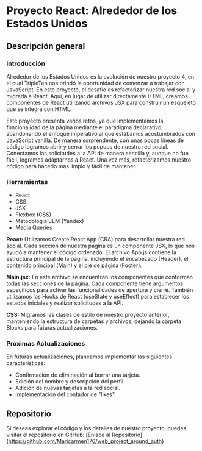 # Proyecto React: Alrededor de los Estados Unidos

## Descripción general

### Introducción

Alrededor de los Estados Unidos es la evolución de nuestro proyecto 4, en el cual TripleTen nos brindó la oportunidad de comenzar a trabajar con JavaScript. En este proyecto, el desafío es refactorizar nuestra red social y migrarla a React. Aquí, en lugar de utilizar directamente HTML, creamos componentes de React utilizando archivos JSX para construir un esqueleto que se integra con HTML.

Este proyecto presenta varios retos, ya que implementamos la funcionalidad de la página mediante el paradigma declarativo, abandonando el enfoque imperativo al que estábamos acostumbrados con JavaScript vanilla. De manera sorprendente, con unas pocas líneas de código logramos abrir y cerrar los popups de nuestra red social. Conectamos las solicitudes a la API de manera sencilla y, aunque no fue fácil, logramos adaptarnos a React. Una vez más, refactorizamos nuestro código para hacerlo más limpio y fácil de mantener.

### Herramientas

- React
- CSS
- JSX
- Flexbox (CSS)
- Metodología BEM (Yandex)
- Media Queries

**React:** Utilizamos Create React App (CRA) para desarrollar nuestra red social. Cada sección de nuestra página es un componente JSX, lo que nos ayudó a mantener el código ordenado. El archivo App.js contiene la estructura principal de la página, incluyendo el encabezado (Header), el contenido principal (Main) y el pie de página (Footer).

**Main.jsx:** En este archivo se encuentran los componentes que conforman todas las secciones de la página. Cada componente tiene argumentos específicos para activar las funcionalidades de apertura y cierre. También utilizamos los Hooks de React (useState y useEffect) para establecer los estados iniciales y realizar solicitudes a la API.

**CSS:** Migramos las clases de estilo de nuestro proyecto anterior, manteniendo la estructura de carpetas y archivos, dejando la carpeta Blocks para futuras actualizaciones.

### Próximas Actualizaciones

En futuras actualizaciones, planeamos implementar las siguientes características:

- Confirmación de eliminación al borrar una tarjeta.
- Edición del nombre y descripción del perfil.
- Adición de nuevas tarjetas a la red social.
- Implementación del contador de "likes".

## Repositorio

Si deseas explorar el código y los detalles de nuestro proyecto, puedes visitar el repositorio en GitHub: [Enlace al Repositorio] (https://github.com/Maricarmen170/web_project_around_auth)

